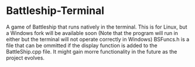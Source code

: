 # Battleship-Terminal
A game of Battleship that runs natively in the terminal. This is for Linux, but a Windows fork will be available soon (Note that the program will run in either but the terminal will not operate correctly in Windows)
BSFuncs.h is a file that can be ommitted if the display function is added to the BattleShip.cpp file. It might gain morre functionality in the future as the project evolves.
